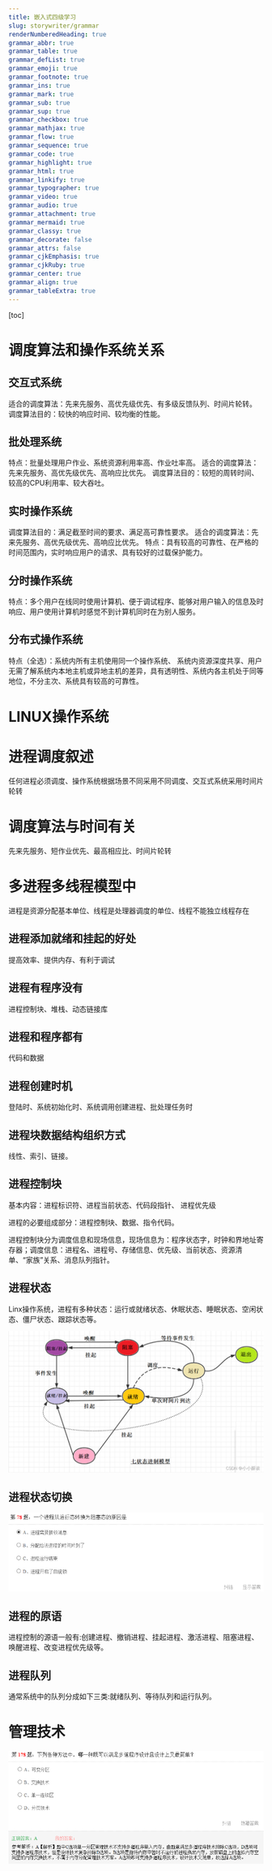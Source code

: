 ```yaml
---
title: 嵌入式四级学习
slug: storywriter/grammar
renderNumberedHeading: true
grammar_abbr: true
grammar_table: true
grammar_defList: true
grammar_emoji: true
grammar_footnote: true
grammar_ins: true
grammar_mark: true
grammar_sub: true
grammar_sup: true
grammar_checkbox: true
grammar_mathjax: true
grammar_flow: true
grammar_sequence: true
grammar_code: true
grammar_highlight: true
grammar_html: true
grammar_linkify: true
grammar_typographer: true
grammar_video: true
grammar_audio: true
grammar_attachment: true
grammar_mermaid: true
grammar_classy: true
grammar_decorate: false
grammar_attrs: false
grammar_cjkEmphasis: true
grammar_cjkRuby: true
grammar_center: true
grammar_align: true
grammar_tableExtra: true
---
```


[toc]

# 调度算法和操作系统关系
## 交互式系统
 适合的调度算法：先来先服务、高优先级优先、有多级反馈队列、时间片轮转。
 调度算法目的：较快的响应时间、较均衡的性能。
 ## 批处理系统
 特点：批量处理用户作业、系统资源利用率高、作业吐率高。
 适合的调度算法：先来先服务、高优先级优先、高响应比优先。
 调度算法目的：较短的周转时间、较高的CPU利用率、较大吞吐。
 ## 实时操作系统
调度算法目的：满足截至时间的要求、满足高可靠性要求。
 适合的调度算法：先来先服务、高优先级优先、高响应比优先。
特点：具有较高的可靠性、在严格的时间范围内，实时响应用户的请求、具有较好的过载保护能力。
## 分时操作系统
特点：多个用户在线同时使用计算机、便于调试程序、能够对用户输入的信息及时响应、用户使用计算机时感觉不到计算机同时在为别人服务。
## 分布式操作系统
特点（全选）：系统内所有主机使用同一个操作系统、 系统内资源深度共享、用户无需了解系统内本地主机或异地主机的差异，具有透明性、系统内各主机处于同等地位，不分主次、系统具有较高的可靠性。



# LINUX操作系统
# 进程调度叙述
任何进程必须调度、操作系统根据场景不同采用不同调度、交互式系统采用时间片轮转

# 调度算法与时间有关
先来先服务、短作业优先、最高相应比、时间片轮转

# 多进程多线程模型中
进程是资源分配基本单位、线程是处理器调度的单位、线程不能独立线程存在

## 进程添加就绪和挂起的好处
提高效率、提供内存、有利于调试

## 进程有程序没有
进程控制块、堆栈、动态链接库

## 进程和程序都有
代码和数据

## 进程创建时机
登陆时、系统初始化时、系统调用创建进程、批处理任务时
## 进程块数据结构组织方式
线性、索引、链接。
## 进程控制块
基本内容：进程标识符、进程当前状态、代码段指针、  进程优先级

进程的必要组成部分：进程控制块、数据、指令代码。 

进程控制块分为调度信息和现场信息，现场信息为：程序状态字，时钟和界地址寄存器；调度信息：进程名、进程号、存储信息、优先级、当前状态、资源清单、“家族”关系、消息队列指针。
## 进程状态
Linx操作系统，进程有多种状态：运行或就绪状态、休眠状态、睡眠状态、空闲状态、僵尸状态、跟踪状态等。

![enter description here](./images/1676613315103.png)
## 进程状态切换

![enter description here](./images/1676614262685.png)
## 进程的原语
进程控制的源语一般有:创建进程、撤销进程、挂起进程、激活进程、阻塞进程、唤醒进程、改变进程优先级等。  
## 进程队列
通常系统中的队列分成如下三类:就绪队列、等待队列和运行队列。

# 管理技术

![enter description here](./images/1676719802794.png)
